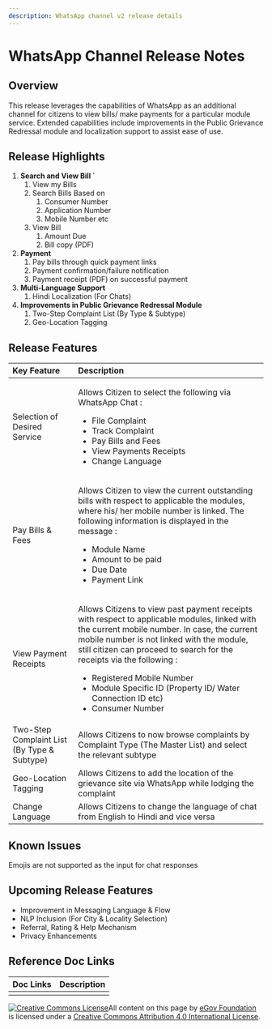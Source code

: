 ```yaml
---
description: WhatsApp channel v2 release details
---
```


# WhatsApp Channel Release Notes

## Overview <a id="Overview"></a>

This release leverages the capabilities of WhatsApp as an additional channel for citizens to view bills/ make payments for a particular module service. Extended capabilities include improvements in the Public Grievance Redressal module and localization support to assist ease of use.

## Release Highlights <a id="Release-Highlights"></a>

1. **Search and View Bill \`**
   1. View my Bills
   2. Search Bills Based on 
      1. Consumer Number
      2. Application Number
      3. Mobile Number etc
   3. View Bill
      1. Amount Due
      2. Bill copy \(PDF\) 
2. **Payment** 
   1. Pay bills through quick payment links
   2. Payment confirmation/failure notification
   3. Payment receipt \(PDF\)  on successful payment
3. **Multi-Language Support**
   1. Hindi Localization \(For Chats\)
4. **Improvements in Public Grievance Redressal Module**
   1. Two-Step Complaint List \(By Type & Subtype\)
   2. Geo-Location Tagging

## Release Features <a id="Release-Features"></a>

<table>
  <thead>
    <tr>
      <th style="text-align:left"><b>Key Feature</b>
      </th>
      <th style="text-align:left"><b>Description</b>
      </th>
    </tr>
  </thead>
  <tbody>
    <tr>
      <td style="text-align:left">Selection of Desired Service</td>
      <td style="text-align:left">
        <p>Allows Citizen to select the following via WhatsApp Chat :</p>
        <ul>
          <li>File Complaint</li>
          <li>Track Complaint</li>
          <li>Pay Bills and Fees</li>
          <li>View Payments Receipts</li>
          <li>Change Language</li>
        </ul>
      </td>
    </tr>
    <tr>
      <td style="text-align:left">Pay Bills &amp; Fees</td>
      <td style="text-align:left">
        <p>Allows Citizen to view the current outstanding bills with respect to applicable
          the modules, where his/ her mobile number is linked. The following information
          is displayed in the message :</p>
        <ul>
          <li>Module Name</li>
          <li>Amount to be paid</li>
          <li>Due Date</li>
          <li>Payment Link</li>
        </ul>
      </td>
    </tr>
    <tr>
      <td style="text-align:left">View Payment Receipts</td>
      <td style="text-align:left">
        <p>Allows Citizens to view past payment receipts with respect to applicable
          modules, linked with the current mobile number. In case, the current mobile
          number is not linked with the module, still citizen can proceed to search
          for the receipts via the following :</p>
        <ul>
          <li>Registered Mobile Number</li>
          <li>Module Specific ID (Property ID/ Water Connection ID etc)</li>
          <li>Consumer Number</li>
        </ul>
      </td>
    </tr>
    <tr>
      <td style="text-align:left">Two-Step Complaint List (By Type &amp; Subtype)</td>
      <td style="text-align:left">Allows Citizens to now browse complaints by Complaint Type (The Master
        List) and select the relevant subtype</td>
    </tr>
    <tr>
      <td style="text-align:left">Geo-Location Tagging</td>
      <td style="text-align:left">Allows Citizens to add the location of the grievance site via WhatsApp
        while lodging the complaint</td>
    </tr>
    <tr>
      <td style="text-align:left">Change Language</td>
      <td style="text-align:left">Allows Citizens to change the language of chat from English to Hindi and
        vice versa</td>
    </tr>
  </tbody>
</table>

## Known Issues <a id="Known-Issues"></a>

Emojis are not supported as the input for chat responses

## Upcoming Release Features <a id="Upcoming-Release-Features"></a>

* Improvement in Messaging Language & Flow
* NLP Inclusion \(For City & Locality Selection\)
* Referral, Rating & Help Mechanism
* Privacy Enhancements

## Reference Doc Links <a id="Reference-Doc-Links"></a>

| **Doc Links** | **Description** |
| :--- | :--- |
|  |  |

[![Creative Commons License](https://i.creativecommons.org/l/by/4.0/80x15.png)](http://creativecommons.org/licenses/by/4.0/)All content on this page by [eGov Foundation ](https://egov.org.in/)is licensed under a [Creative Commons Attribution 4.0 International License](http://creativecommons.org/licenses/by/4.0/).

